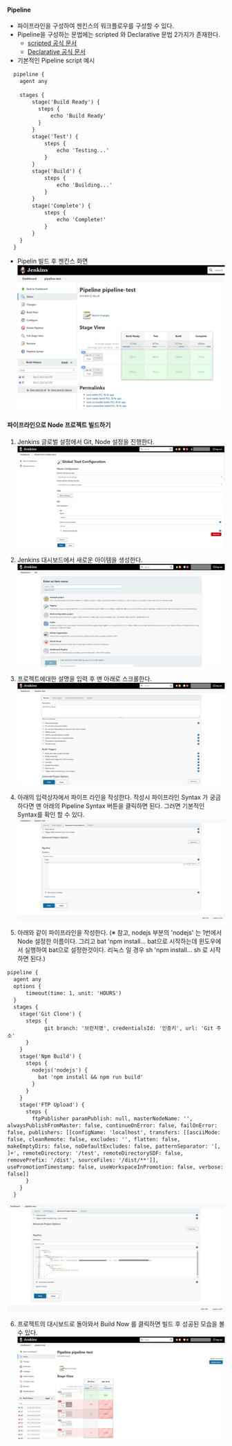 #### Pipeline
  - 파이프라인을 구성하여 젠킨스의 워크플로우를 구성할 수 있다.
  - Pipeline을 구성하는 문법에는 scripted 와 Declarative 문법 2가지가 존재한다.
    - [scripted 공식 문서](https://www.jenkins.io/doc/book/pipeline/syntax/#scripted-pipeline)
    - [Declarative 공식 문서](https://www.jenkins.io/doc/book/pipeline/syntax/#declarative-pipeline)
  - 기본적인 Pipeline script 예시
  
  ```
    pipeline {
      agent any

      stages {
          stage('Build Ready') {
            steps {
                echo 'Build Ready'
            }
          }
          stage('Test') {
              steps {
                  echo 'Testing...'
              }
          }
          stage('Build') {
              steps {
                  echo 'Building...'
              }
          }
          stage('Complete') {
              steps {
                  echo 'Complete!'
              }
          }
      }
    }
  ```

  - Pipelin 빌드 후 젠킨스 화면
  ![ps 이미지](./images/1.png)

#### 파이프라인으로 Node 프로젝트 빌드하기
1. Jenkins 글로벌 설정에서 Git, Node 설정을 진행한다.
![ps 이미지](./images/node_1.png)

2. Jenkins 대시보드에서 새로운 아이템을 생성한다.
![ps 이미지](./images/node_2.png)

3. 프로젝트에대한 설명을 입력 후 맨 아래로 스크롤한다.
![ps 이미지](./images/node_3.png)

4. 아래의 입력상자에서 파이프 라인을 작성한다. 
작성시 파이프라인 Syntax 가 궁금하다면 맨 아래의 Pipeline Syntax 버튼을 클릭하면 된다. 그러면 기본적인 Syntax를 확인 할 수 있다.
![ps 이미지](./images/node_4.png)

5. 아래와 같이 파이프라인을 작성한다.
(※ 참고, nodejs 부분의 'nodejs' 는 1번에서 Node 설정한 이름이다. 그리고 bat 'npm install... bat으로 시작하는데
윈도우에서 실행하여 bat으로 설정한것이다. 리눅스 일 경우 sh 'npm install... sh 로 시작하면 된다.)

```
pipeline {
  agent any
  options {
      timeout(time: 1, unit: 'HOURS') 
  }
  stages {
    stage('Git Clone') {
      steps {
            git branch: '브런치명', credentialsId: '인증키', url: 'Git 주소'  
      }
    }
    stage('Npm Build') {
      steps {
        nodejs('nodejs') {
          bat 'npm install && npm run build'
        }
      }
    }
    stage('FTP Upload') {
      steps {
        ftpPublisher paramPublish: null, masterNodeName: '', alwaysPublishFromMaster: false, continueOnError: false, failOnError: false, publishers: [[configName: 'localhost', transfers: [[asciiMode: false, cleanRemote: false, excludes: '', flatten: false, makeEmptyDirs: false, noDefaultExcludes: false, patternSeparator: '[, ]+', remoteDirectory: '/test', remoteDirectorySDF: false, removePrefix: '/dist', sourceFiles: '/dist/**']], usePromotionTimestamp: false, useWorkspaceInPromotion: false, verbose: false]]
      }
    }
  }
```

![ps 이미지](./images/node_5.png)

6. 프로젝트의 대시보드로 돌아와서 Build Now 를 클릭하면 빌드 후 성공된 모습을 볼 수 있다.
![ps 이미지](./images/node_6.png)